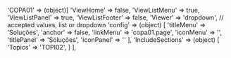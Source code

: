 <!-- IDEAL CONFIGURATION FOR THE MODEL -->
  'COPA01' => (object)[
                'ViewHome' => false,
                'ViewListMenu' => true,
                'ViewListPanel' => true,
                'ViewListFooter' => false,
                'Viewer' => 'dropdown', // accepted values, list or dropdown
                'config' => (object) [
                    'titleMenu' => 'Soluções',
                    'anchor' =>  false,
                    'linkMenu' => 'copa01.page',
                    'iconMenu' => '',
                    'titlePanel' => 'Soluções',
                    'iconPanel' => ''
                ],
                'IncludeSections' => (object) [
                    'Topics' => 'TOPI02',
                ]
            ],